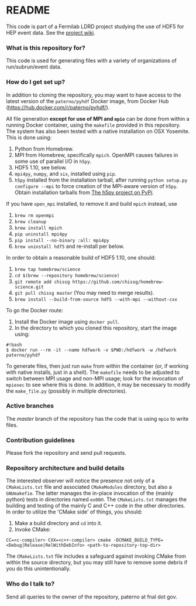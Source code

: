 # README #

This code is part of a Fermilab LDRD project studying the use of HDF5 for HEP event data. See the [project wiki](https://bitbucket.org/mpaterno/hdffilestructurestudy/wiki).

### What is this repository for? ###

This code is used for generating files with a variety of organizations of run/subrun/event data.

### How do I get set up? ###

In addition to cloning the repository, you may want to have access to the latest version of the `paterno/pyhdf` Docker image, from Docker Hub (https://hub.docker.com/r/paterno/pyhdf/).

All file generation **except for use of MPI and `mpio`** can be done from within a running Docker container, using the `makefile` provided in this repository. The system has also been tested with a native installation on OSX Yosemite. This is done using:

1. Python from Homebrew.
2. MPI from Homebrew, specifically `mpich`. OpenMPI causes failures in some use of parallel I/O in `h5py`.
3. HDF5 1.10, see below.
4. `mpi4py`, `numpy`, and `six`, installed using `pip`. 
5. `h5py` installed from the installation tarball, after running `python setup.py configure --mpi` to force creation of the MPI-aware version of `h5py`. Obtain installation tarballs from [The h5py project on PyPi](https://pypi.python.org/pypi/h5py).

If you have `open_mpi` installed, to remove it and build `mpich` instead, use

1. `brew rm openmpi`
2. `brew cleanup`
3. `brew install mpich`
4. `pip uninstall mpi4py`
5. `pip install --no-binary :all: mpi4py`
6. `brew uninstall hdf5` and re-install per below.

In order to obtain a reasonable build of HDF5 1.10, one should:

1. `brew tap homebrew/science`
2. `cd $(brew --repository homebrew/science)`
3. `git remote add chissg https://github.com/chissg/homebrew-science.git`
4. `git pull chissg master` (You may need to merge results).
5. `brew install --build-from-source hdf5 --with-mpi --without-cxx`

To go the Docker route:

1. Install the Docker image using `docker pull`.
2. In the directory to which you cloned this repository, start the image using:  
```
#!bash
$ docker run --rm -it --name hdfwork -v $PWD:/hdfwork -w /hdfwork paterno/pyhdf
```  
To generate files, then just run `make` from within the container (or, if working with native installs, just in a shell). The `makefile` needs to be adjusted to switch between MPI usage and non-MPI usage; look for the invocation of `mpiexec` to see where this is done. In addition, it may be necessary to modify the `make_file.py` (possibly in multiple directories).

### Active branches

The *master* branch of the repository has the code that is using `mpio` to write files.

### Contribution guidelines ###

Please fork the repository and send pull requests.

### Repository architecture and build details ###

The interested observer will notice the presence not only of a `CMakeLists.txt` file and associated `CMakeModules` directory, but also a `GNUmakefie`. The latter manages the in-place invocation of the (mainly python) tests in directories named `ex00`_n_. The `CMakeLists.txt` manages the building and testing of the mainly C and C++ code in the other directories. In order to utilize the 'CMake side' of things, you should:

1. Make a build directory and `cd` into it.
2. Invoke CMake:  
```
CC=<c-compiler> CXX=<c++-compiler> cmake -DCMAKE_BUILD_TYPE=<Debug|Release|RelWithDebInfo> <path-to-repository-top-dir>
```  
The `CMakeLists.txt` file includes a safeguard against invoking CMake from within the source directory, but you may still have to remove some debris if you do this unintentionally.

### Who do I talk to? ###

Send all queries to the owner of the repository, paterno at fnal dot gov.
